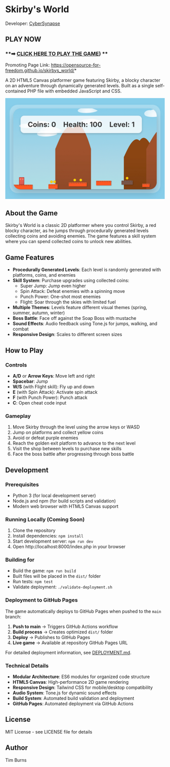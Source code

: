 # Skirby's World

Developer: [CyberSynapse](https://cybersynapse.ro/) 


##  **PLAY NOW**
### **➡ [CLICK HERE TO PLAY THE GAME](https://cybersynapse.ro/Skirby_testing.php)) **

Promoting Page Link: https://opensource-for-freedom.github.io/skirbys_world/*

A 2D HTML5 Canvas platformer game featuring Skirby, a blocky character on an adventure through dynamically generated levels. Built as a single self-contained PHP file with embedded JavaScript and CSS.

![Skirby's World Screenshot](IMG_2133.jpeg)

## About the Game

Skirby's World is a classic 2D platformer where you control Skirby, a red blocky character, as he jumps through procedurally generated levels collecting coins and avoiding enemies. The game features a skill system where you can spend collected coins to unlock new abilities.

## Game Features

- **Procedurally Generated Levels**: Each level is randomly generated with platforms, coins, and enemies
- **Skill System**: Purchase upgrades using collected coins:
  - Super Jump: Jump even higher
  - Spin Attack: Defeat enemies with a spinning move
  - Punch Power: One-shot most enemies  
  - Flight: Soar through the skies with limited fuel
- **Multiple Themes**: Levels feature different visual themes (spring, summer, autumn, winter)
- **Boss Battle**: Face off against the Soap Boss with mustache
- **Sound Effects**: Audio feedback using Tone.js for jumps, walking, and combat
- **Responsive Design**: Scales to different screen sizes

## How to Play

### Controls
- **A/D** or **Arrow Keys**: Move left and right
- **Spacebar**: Jump
- **W/S** (with Flight skill): Fly up and down
- **E** (with Spin Attack): Activate spin attack
- **F** (with Punch Power): Punch attack
- **C**: Open cheat code input

### Gameplay
1. Move Skirby through the level using the arrow keys or WASD
2. Jump on platforms and collect yellow coins
3. Avoid or defeat purple enemies
4. Reach the golden exit platform to advance to the next level
5. Visit the shop between levels to purchase new skills
6. Face the boss battle after progressing through boss battle

## Development

### Prerequisites
- Python 3 (for local development server)
- Node.js and npm (for build scripts and validation)
- Modern web browser with HTML5 Canvas support

### Running Locally (Coming Soon)
1. Clone the repository
2. Install dependencies: `npm install`
3. Start development server: `npm run dev`
4. Open http://localhost:8000/index.php in your browser

### Building for 
- Build the game: `npm run build`
- Built files will be placed in the `dist/` folder
- Run tests: `npm test`
- Validate deployment: `./validate-deployment.sh`

### Deployment to GitHub Pages
The game automatically deploys to GitHub Pages when pushed to the `main` branch:

1. **Push to main** → Triggers GitHub Actions workflow
2. **Build process** → Creates optimized `dist/` folder  
3. **Deploy** → Publishes to GitHub Pages
4. **Live game** → Available at repository GitHub Pages URL

For detailed deployment information, see [DEPLOYMENT.md](DEPLOYMENT.md).

### Technical Details
- **Modular Architecture**: ES6 modules for organized code structure
- **HTML5 Canvas**: High-performance 2D game rendering
- **Responsive Design**: Tailwind CSS for mobile/desktop compatibility
- **Audio System**: Tone.js for dynamic sound effects
- **Build System**: Automated build validation and deployment
- **GitHub Pages**: Automated deployment via GitHub Actions

## License

MIT License - see LICENSE file for details

## Author

Tim Burns
